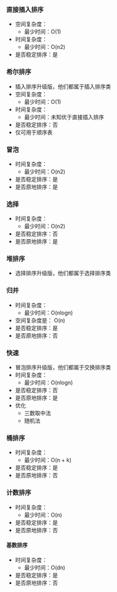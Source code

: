 


### 直接插入排序
* 空间复杂度：
    * 最少时间：O(1)
* 时间复杂度：
    * 最少时间：O(n2)
* 是否稳定排序：是


### 希尔排序
* 插入排序升级版，他们都属于插入排序类
* 空间复杂度：
    * 最少时间：O(1)
* 时间复杂度：
    * 最少时间：未知优于直接插入排序
* 是否稳定排序：否
* 仅可用于顺序表

### 冒泡
* 时间复杂度：
    * 最少时间：O(n2)
* 是否稳定排序：是
* 是否原地排序：是

### 选择
* 时间复杂度：
    * 最少时间：O(n2)
* 是否稳定排序：否
* 是否原地排序：是



### 堆排序
* 选择排序升级版，他们都属于选择排序类

### 归并
* 时间复杂度：
    * 最少时间：O(nlogn)
* 空间复杂度是： O(n)
* 是否稳定排序：是
* 是否原地排序：否

### 快速
* 冒泡排序升级版，他们都属于交换排序类
* 时间复杂度：
    * 最少时间：O(nlogn)
* 是否稳定排序：否
* 是否原地排序：是
* 优化
    * 三数取中法
    * 随机法


### 桶排序
* 时间复杂度：
    * 最少时间：O(n + k)
* 是否稳定排序：是
* 是否原地排序：否

### 计数排序
* 时间复杂度：
    * 最少时间：O(n)
* 是否稳定排序：是
* 是否原地排序：否

#### 基数排序
* 时间复杂度：
    * 最少时间：O(dn)
* 是否稳定排序：是
* 是否原地排序：否